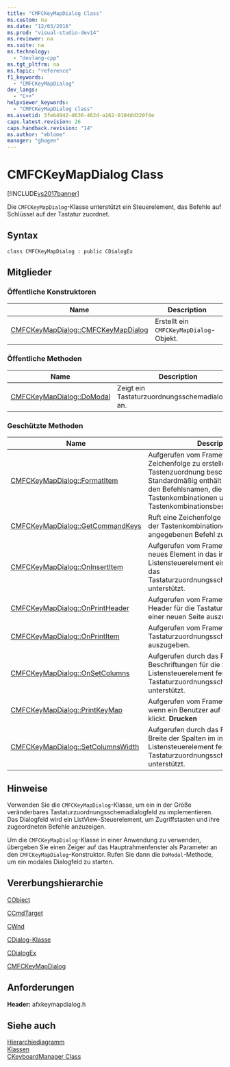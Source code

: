 ```yaml
---
title: "CMFCKeyMapDialog Class"
ms.custom: na
ms.date: "12/03/2016"
ms.prod: "visual-studio-dev14"
ms.reviewer: na
ms.suite: na
ms.technology: 
  - "devlang-cpp"
ms.tgt_pltfrm: na
ms.topic: "reference"
f1_keywords: 
  - "CMFCKeyMapDialog"
dev_langs: 
  - "C++"
helpviewer_keywords: 
  - "CMFCKeyMapDialog class"
ms.assetid: 5feb4942-d636-462d-a162-0104dd320f4e
caps.latest.revision: 26
caps.handback.revision: "14"
ms.author: "mblome"
manager: "ghogen"
---
```

# CMFCKeyMapDialog Class
[!INCLUDE[vs2017banner](../../assembler/inline/includes/vs2017banner.md)]

Die `CMFCKeyMapDialog`\-Klasse unterstützt ein Steuerelement, das Befehle auf Schlüssel auf der Tastatur zuordnet.  
  
## Syntax  
  
```  
class CMFCKeyMapDialog : public CDialogEx  
```  
  
## Mitglieder  
  
### Öffentliche Konstruktoren  
  
|Name|Description|  
|----------|-----------------|  
|[CMFCKeyMapDialog::CMFCKeyMapDialog](../Topic/CMFCKeyMapDialog::CMFCKeyMapDialog.md)|Erstellt ein `CMFCKeyMapDialog`\-Objekt.|  
  
### Öffentliche Methoden  
  
|Name|Description|  
|----------|-----------------|  
|[CMFCKeyMapDialog::DoModal](../Topic/CMFCKeyMapDialog::DoModal.md)|Zeigt ein Tastaturzuordnungsschemadialogfeld an.|  
  
### Geschützte Methoden  
  
|Name|Description|  
|----------|-----------------|  
|[CMFCKeyMapDialog::FormatItem](../Topic/CMFCKeyMapDialog::FormatItem.md)|Aufgerufen vom Framework, um eine Zeichenfolge zu erstellen, die eine Tastenzuordnung beschreibt.  Standardmäßig enthält die Zeichenfolge den Befehlsnamen, die verwendeten Tastenkombinationen und die Tastenkombinationsbeschreibung.|  
|[CMFCKeyMapDialog::GetCommandKeys](../Topic/CMFCKeyMapDialog::GetCommandKeys.md)|Ruft eine Zeichenfolge ab, die eine Liste der Tastenkombinationen enthält, die dem angegebenen Befehl zugeordnet sind.|  
|[CMFCKeyMapDialog::OnInsertItem](../Topic/CMFCKeyMapDialog::OnInsertItem.md)|Aufgerufen vom Framework, bevor ein neues Element in das interne Listensteuerelement eingefügt wird, das das Tastaturzuordnungsschemasteuerelement unterstützt.|  
|[CMFCKeyMapDialog::OnPrintHeader](../Topic/CMFCKeyMapDialog::OnPrintHeader.md)|Aufgerufen vom Framework, um den Header für die Tastaturzuordnung auf einer neuen Seite auszugeben.|  
|[CMFCKeyMapDialog::OnPrintItem](../Topic/CMFCKeyMapDialog::OnPrintItem.md)|Aufgerufen vom Framework, um ein Tastaturzuordnungsschemaelement auszugeben.|  
|[CMFCKeyMapDialog::OnSetColumns](../Topic/CMFCKeyMapDialog::OnSetColumns.md)|Aufgerufen durch das Framework, um Beschriftungen für die Spalten im internen Listensteuerelement festzulegen, das das Tastaturzuordnungsschemasteuerelement unterstützt.|  
|[CMFCKeyMapDialog::PrintKeyMap](../Topic/CMFCKeyMapDialog::PrintKeyMap.md)|Aufgerufen vom Framework ausgelöst, wenn ein Benutzer auf die Schaltfläche klickt. **Drucken**|  
|[CMFCKeyMapDialog::SetColumnsWidth](../Topic/CMFCKeyMapDialog::SetColumnsWidth.md)|Aufgerufen durch das Framework, um die Breite der Spalten im internen Listensteuerelement festzulegen, das das Tastaturzuordnungsschemasteuerelement unterstützt.|  
  
## Hinweise  
 Verwenden Sie die `CMFCKeyMapDialog`\-Klasse, um ein in der Größe veränderbares Tastaturzuordnungsschemadialogfeld zu implementieren.  Das Dialogfeld wird ein ListView\-Steuerelement, um Zugriffstasten und ihre zugeordneten Befehle anzuzeigen.  
  
 Um die `CMFCKeyMapDialog`\-Klasse in einer Anwendung zu verwenden, übergeben Sie einen Zeiger auf das Hauptrahmenfenster als Parameter an den `CMFCKeyMapDialog`\-Konstruktor.  Rufen Sie dann die `DoModal`\-Methode, um ein modales Dialogfeld zu starten.  
  
## Vererbungshierarchie  
 [CObject](../../mfc/reference/cobject-class.md)  
  
 [CCmdTarget](../../mfc/reference/ccmdtarget-class.md)  
  
 [CWnd](../../mfc/reference/cwnd-class.md)  
  
 [CDialog\-Klasse](../../mfc/reference/cdialog-class.md)  
  
 [CDialogEx](../../mfc/reference/cdialogex-class.md)  
  
 [CMFCKeyMapDialog](../../mfc/reference/cmfckeymapdialog-class.md)  
  
## Anforderungen  
 **Header:** afxkeymapdialog.h  
  
## Siehe auch  
 [Hierarchiediagramm](../../mfc/hierarchy-chart.md)   
 [Klassen](../../mfc/reference/mfc-classes.md)   
 [CKeyboardManager Class](../../mfc/reference/ckeyboardmanager-class.md)
